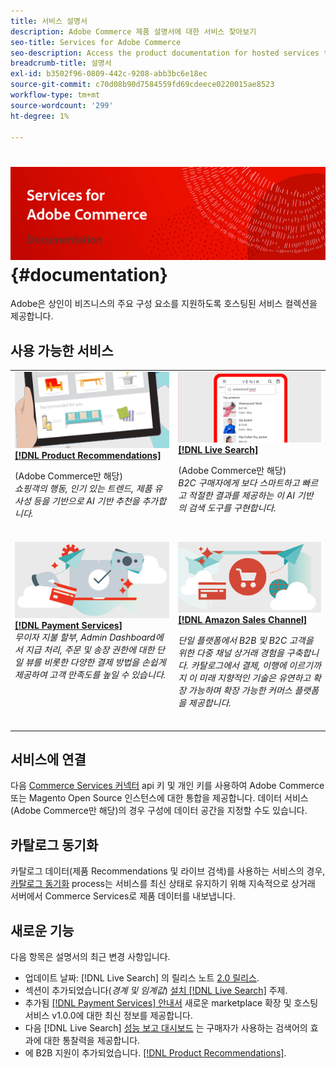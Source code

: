 ```yaml
---
title: 서비스 설명서
description: Adobe Commerce 제품 설명서에 대한 서비스 찾아보기
seo-title: Services for Adobe Commerce
seo-description: Access the product documentation for hosted services that help Adobe Commerce and Magento Open Source merchants support key components of their business.
breadcrumb-title: 설명서
exl-id: b3502f96-0809-442c-9208-abb3bc6e18ec
source-git-commit: c70d08b90d7584559fd69cdeece0220015ae8523
workflow-type: tm+mt
source-wordcount: '299'
ht-degree: 1%

---
```


# <!-- use banner as heading -->![서비스 설명서](./assets/banner-services-home.png) {#documentation}

Adobe은 상인이 비즈니스의 주요 구성 요소를 지원하도록 호스팅된 서비스 컬렉션을 제공합니다.

## 사용 가능한 서비스

<table>
<tr>
   <td valign="top">
       <img alt="[!UICONTROL Product Recommendations]" src="assets/product-recs.png" />
    <div><a href="https://experienceleague.adobe.com/docs/commerce-merchant-services/product-recommendations/overview.html">
    <strong>[!DNL Product Recommendations]</strong></a>
    </div>
    <p>(Adobe Commerce만 해당)<br><em>쇼핑객의 행동, 인기 있는 트렌드, 제품 유사성 등을 기반으로 AI 기반 추천을 추가합니다.</em></p>
    <br>
  </td>
  <td valign="top">
      <img alt="[!DNL Live Search]" src="assets/live-search.png" />
    <div>
    <a href="https://experienceleague.adobe.com/docs/commerce-merchant-services/live-search/overview.html"><strong>[!DNL Live Search]</strong></a>
    </div>
    <p>(Adobe Commerce만 해당)<br><em>B2C 구매자에게 보다 스마트하고 빠르고 적절한 결과를 제공하는 이 AI 기반의 검색 도구를 구현합니다.</em></p>
    <br>
  </td>
</tr>
<tr>
  <td valign="top">
    <img alt="[!DNL Payment Services]" src="assets/payment-services.png"/>
    <div>
    <a href="https://experienceleague.adobe.com/docs/commerce-merchant-services/payment-services/guide-overview.html"><strong>[!DNL Payment Services]</strong></a>
    </div>
    <em>무이자 지불 할부, Admin Dashboard에서 지급 처리, 주문 및 송장 권한에 대한 단일 뷰를 비롯한 다양한 결제 방법을 손쉽게 제공하여 고객 만족도를 높일 수 있습니다.</em>
    <br>
  </td>
    <td valign="top">
       <img alt="Amazon Sales Channel" src="assets/amazon-channel.png" />
    <div><a href="https://experienceleague.adobe.com/docs/commerce-channels/amazon/guide-overview.html">
    <strong>[!DNL Amazon Sales Channel]</strong></a>
    </div>
    <p><em>단일 플랫폼에서 B2B 및 B2C 고객을 위한 다중 채널 상거래 경험을 구축합니다. 카탈로그에서 결제, 이행에 이르기까지 이 미래 지향적인 기술은 유연하고 확장 가능하며 확장 가능한 커머스 플랫폼을 제공합니다.</em></p>
    <br>
  </td>
</tr>
</table>

## 서비스에 연결

다음 [Commerce Services 커넥터](saas.md) api 키 및 개인 키를 사용하여 Adobe Commerce 또는 Magento Open Source 인스턴스에 대한 통합을 제공합니다. 데이터 서비스(Adobe Commerce만 해당)의 경우 구성에 데이터 공간을 지정할 수도 있습니다.

## 카탈로그 동기화

카탈로그 데이터(제품 Recommendations 및 라이브 검색)를 사용하는 서비스의 경우, [카탈로그 동기화](catalog-sync.md) process는 서비스를 최신 상태로 유지하기 위해 지속적으로 상거래 서버에서 Commerce Services로 제품 데이터를 내보냅니다.

## 새로운 기능

다음 항목은 설명서의 최근 변경 사항입니다.

* 업데이트 날짜: [!DNL Live Search] 의 릴리스 노트 [2.0 릴리스](/help/live-search/release-notes.md).
* 섹션이 추가되었습니다(_경계 및 임계값_) [설치 [!DNL Live Search]](/help/live-search/install.md) 주제.
* 추가됨 [[!DNL Payment Services] 안내서](/help/payment-services/guide-overview.md) 새로운 marketplace 확장 및 호스팅 서비스 v1.0.0에 대한 최신 정보를 제공합니다.
* 다음 [!DNL Live Search] [성능 보고 대시보드](/help/live-search/performance.md) 는 구매자가 사용하는 검색어의 효과에 대한 통찰력을 제공합니다.
* 에 B2B 지원이 추가되었습니다. [[!DNL Product Recommendations]](/help/product-recommendations/overview.md).
